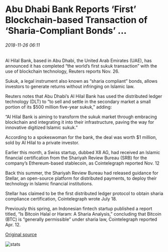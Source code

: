 # Abu Dhabi Bank Reports ‘First’ Blockchain-based Transaction of ‘Sharia-Compliant Bonds’ ...

###### 2018-11-26 06:11

Al Hilal Bank, based in Abu Dhabi, the United Arab Emirates (UAE), has announced it has completed “the world’s first sukuk transaction” with the use of blockchain technology, Reuters reports Nov. 26.

Sukuk, a legal instrument also known as “sharia compliant” bonds, allows investors to generate returns without infringing on Islamic law.

Reuters notes that Abu Dhabi’s Al Hilal Bank has used the distributed ledger technology (DLT) to “to sell and settle in the secondary market a small portion of its $500 million five-year sukuk,” adding:

“Al Hilal Bank is aiming to transform the sukuk market through embracing blockchain and integrating it into their infrastructure, paving the way for innovative digitized Islamic sukuk.”

According to a spokeswoman for the bank, the deal was worth $1 million, sold by Al Hilal to a private investor.

Earlier this month, a Swiss startup, dubbed X8 AG, had received an Islamic financial certification from the Shariyah Review Bureau (SRB) for the company’s Ethereum-based stablecoin, as Cointelegraph reported Nov. 12

Back this summer, the Shariyah Review Bureau had released guidance for Stellar, an open-source platform for distributed payments, to deploy their technology in Islamic financial institutions.

Stellar has claimed to be the first distributed ledger protocol to obtain sharia compliance certification, Cointelegraph wrote July 18.

Previously this spring, an Indonesian fintech startup published a report titled, “Is Bitcoin Halal or Haram: A Sharia Analysis,” concluding that Bitcoin (BTC) is “generally permissible” under sharia law, Cointelegraph reported Apr. 12.

[Original source](https://cointelegraph.com/news/abu-dhabi-bank-reports-first-blockchain-based-transaction-of-sharia-compliant-bonds)

![stats](https://c.statcounter.com/11760860/0/a89fa40b/1/ "stats")